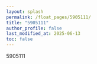 ```yaml
---
layout: splash
permalink: /float_pages/5905111/
title: "5905111"
author_profile: false
last_modified_at: 2025-06-13
toc: false
---
```

 
5905111
